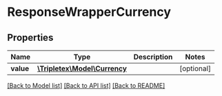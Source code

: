 # ResponseWrapperCurrency

## Properties
Name | Type | Description | Notes
------------ | ------------- | ------------- | -------------
**value** | [**\Tripletex\Model\Currency**](Currency.md) |  | [optional] 

[[Back to Model list]](../../README.md#documentation-for-models) [[Back to API list]](../../README.md#documentation-for-api-endpoints) [[Back to README]](../../README.md)

